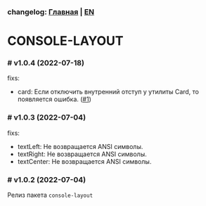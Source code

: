 ### changelog: [Главная](./../README.md) | [EN](./CHANGELOG-EN.md)

# CONSOLE-LAYOUT

### # v1.0.4 (2022-07-18)

fixs:

- card: Если отключить внутренний отступ у утилиты Card, то появляется ошибка. ([#1](/../../issues/1))

### # v1.0.3 (2022-07-04)

fixs:

- textLeft: Не возвращается ANSI символы.
- textRight: Не возвращается ANSI символы.
- textCenter: Не возвращается ANSI символы.

### # v1.0.2 (2022-07-04)

Релиз пакета `console-layout`
